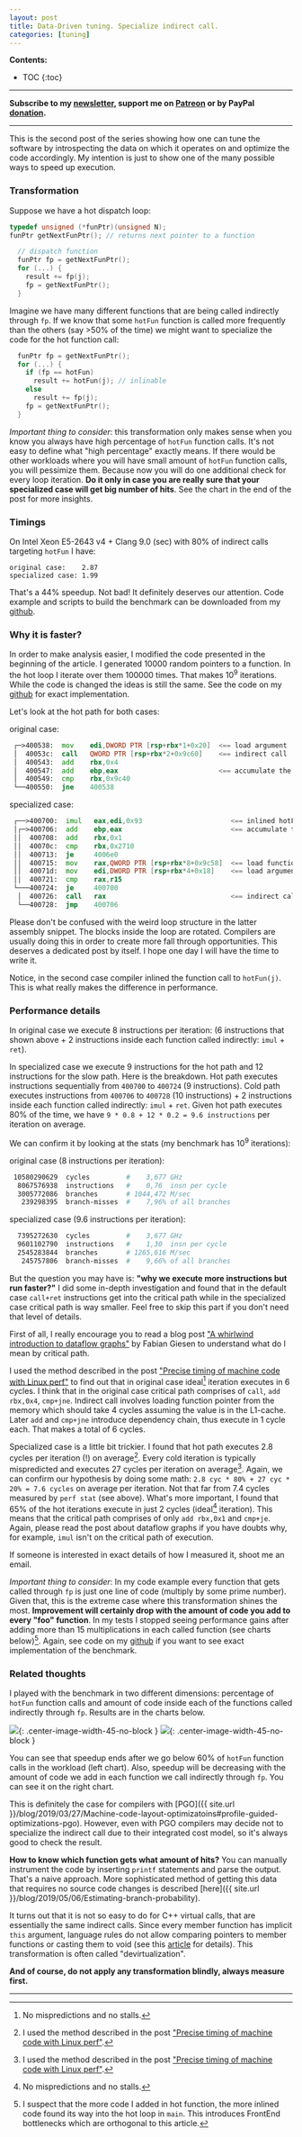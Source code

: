 ```yaml
---
layout: post
title: Data-Driven tuning. Specialize indirect call.
categories: [tuning]
---
```


**Contents:**
* TOC
{:toc}

------
**Subscribe to my [newsletter](https://mailchi.mp/4eb73720aafe/easyperf), support me on [Patreon](https://www.patreon.com/dendibakh) or by PayPal [donation](https://www.paypal.com/cgi-bin/webscr?cmd=_donations&business=TBM3NW8TKTT34&currency_code=USD&source=url).**

------

This is the second post of the series showing how one can tune the software by introspecting the data on which it operates on and optimize the code accordingly. My intention is just to show one of the many possible ways to speed up execution.

### Transformation

Suppose we have a hot dispatch loop:
```cpp
typedef unsigned (*funPtr)(unsigned N);
funPtr getNextFunPtr(); // returns next pointer to a function

  // dispatch function
  funPtr fp = getNextFunPtr();
  for (...) {
    result += fp(j);
    fp = getNextFunPtr();
  }
```

Imagine we have many different functions that are being called indirectly through `fp`. If we know that some `hotFun` function is called more frequently than the others (say >50% of the time) we might want to specialize the code for the hot function call:

```cpp
  funPtr fp = getNextFunPtr();
  for (...) {
    if (fp == hotFun)
      result += hotFun(j); // inlinable
    else
      result += fp(j);
    fp = getNextFunPtr();
  }
```

*Important thing to consider*: this transformation only makes sense when you know you always have high percentage of `hotFun` function calls. It's not easy to define what "high percentage" exactly means. If there would be other workloads where you will have small amount of `hotFun` function calls, you will pessimize them. Because now you will do one additional check for every loop iteration. **Do it only in case you are really sure that your specialized case will get big number of hits**. See the chart in the end of the post for more insights.

### Timings 

On Intel Xeon E5-2643 v4 + Clang 9.0 (sec) with 80% of indirect calls targeting `hotFun` I have:

```
original case:    2.87
specialized case: 1.99
```

That's a 44% speedup. Not bad! It definitely deserves our attention. Code example and scripts to build the benchmark can be downloaded from my [github](https://github.com/dendibakh/dendibakh.github.io/tree/master/_posts/code/DataDriven/devirt).

### Why it is faster?

In order to make analysis easier, I modified the code presented in the beginning of the article. I generated 10000 random pointers to a function. In the hot loop I iterate over them 100000 times. That makes 10<sup>9</sup> iterations. While the code is changed the ideas is still the same. See the code on my [github](https://github.com/dendibakh/dendibakh.github.io/tree/master/_posts/code/DataDriven/devirt) for exact implementation.

Let's look at the hot path for both cases:

original case:
```asm
 ┌─>400538:  mov    edi,DWORD PTR [rsp+rbx*1+0x20]  <== load argument
 │  40053c:  call   QWORD PTR [rsp+rbx*2+0x9c60]    <== indirect call
 │  400543:  add    rbx,0x4
 │  400547:  add    ebp,eax                         <== accumulate the result
 │  400549:  cmp    rbx,0x9c40
 └──400550:  jne    400538
```

specialized case:
```asm
 ┌──>400700:  imul   eax,edi,0x93                      <== inlined hotFun
 │┌─>400706:  add    ebp,eax                           <== accumulate the result
 ││  400708:  add    rbx,0x1
 ││  40070c:  cmp    rbx,0x2710
 ││  400713:  je     4006e0 
 ││  400715:  mov    rax,QWORD PTR [rsp+rbx*8+0x9c58]  <== load function pointer
 ││  40071d:  mov    edi,DWORD PTR [rsp+rbx*4+0x18]    <== load argument
 ││  400721:  cmp    rax,r15
 └───400724:  je     400700 
  │  400726:  call   rax                               <== indirect call
  └──400728:  jmp    400706 
```

Please don't be confused with the weird loop structure in the latter assembly snippet. The blocks inside the loop are rotated. Compilers are usually doing this in order to create more fall through opportunities. This deserves a dedicated post by itself. I hope one day I will have the time to write it.

Notice, in the second case compiler inlined the function call to `hotFun(j)`. This is what really makes the difference in performance.

### Performance details

In original case we execute 8 instructions per iteration: (6 instructions that shown above + 2 instructions inside each function called indirectly: `imul` + `ret`). 

In specialized case we execute 9 instructions for the hot path and 12 instructions for the slow path. Here is the breakdown. Hot path executes instructions sequentially from `400700` to `400724` (9 instructions). Cold path executes instructions from `400706` to `400728` (10 instructions) + 2 instructions inside each function called indirectly: `imul` + `ret`. Given hot path executes 80% of the time, we have `9 * 0.8 + 12 * 0.2 = 9.6 instructions` per iteration on average.

We can confirm it by looking at the stats (my benchmark has 10<sup>9</sup> iterations):

original case (8 instructions per iteration):
```bash
 10580290629  cycles         #    3,677 GHz
  8067576938  instructions   #    0,76  insn per cycle
  3005772086  branches       # 1044,472 M/sec
   239298395  branch-misses  #    7,96% of all branches 
```

specialized case (9.6 instructions per iteration):
```bash
  7395272630  cycles         #    3,677 GHz
  9601102790  instructions   #    1,30  insn per cycle
  2545283844  branches       # 1265,616 M/sec
   245757806  branch-misses  #    9,66% of all branches 
```

But the question you may have is: **"why we execute more instructions but run faster?"** I did some in-depth investigation and found that in the default case `call+ret` instructions get into the critical path while in the specialized case critical path is way smaller. Feel free to skip this part if you don't need that level of details.

First of all, I really encourage you to read a blog post ["A whirlwind introduction to dataflow graphs"](https://fgiesen.wordpress.com/2018/03/05/a-whirlwind-introduction-to-dataflow-graphs/) by Fabian Giesen to understand what do I mean by critical path.

I used the method described in the post ["Precise timing of machine code with Linux perf"](https://easyperf.net/blog/2019/04/03/Precise-timing-of-machine-code-with-Linux-perf) to find out that in original case ideal[^1] iteration executes in 6 cycles. I think that in the original case critical path comprises of `call`, `add rbx,0x4`, `cmp+jne`. Indirect call involves loading function pointer from the memory which should take 4 cycles assuming the value is in the L1-cache. Later `add` and `cmp+jne` introduce dependency chain, thus execute in 1 cycle each. That makes a total of 6 cycles.

Specialized case is a little bit trickier. I found that hot path executes 2.8 cycles per iteration (!) on average[^2]. Every cold iteration is typically mispredicted and executes 27 cycles per iteration on average[^2]. Again, we can confirm our hypothesis by doing some math: `2.8 cyc * 80% + 27 cyc * 20% = 7.6 cycles` on average per iteration. Not that far from 7.4 cycles measured by `perf stat` (see above). What's more important, I found that 65% of the hot iterations execute in just 2 cycles (ideal[^1] iteration). This means that the critical path comprises of only `add rbx,0x1` and `cmp+je`. Again, please read the post about dataflow graphs if you have doubts why, for example, `imul` isn't on the critical path of execution.

If someone is interested in exact details of how I measured it, shoot me an email.

*Important thing to consider*: In my code example every function that gets called through `fp` is just one line of code (multiply by some prime number). Given that, this is the extreme case where this transformation shines the most. **Improvement will certainly drop with the amount of code you add to every "foo" function**. In my tests I stopped seeing performance gains after adding more than 15 multiplications in each called function (see charts below)[^3]. Again, see code on my [github](https://github.com/dendibakh/dendibakh.github.io/tree/master/_posts/code/DataDriven/devirt) if you want to see exact implementation of the benchmark.

### Related thoughts

I played with the benchmark in two different dimensions: percentage of `hotFun` function calls and amount of code inside each of the functions called indirectly through `fp`. Results are in the charts below.

![](/img/posts/DataDriven/devirt.png){: .center-image-width-45-no-block } ![](/img/posts/DataDriven/devirt_muls.png){: .center-image-width-45-no-block }

You can see that speedup ends after we go below 60% of `hotFun` function calls in the workload (left chart). Also, speedup will be decreasing with the amount of code we add in each function we call indirectly through `fp`. You can see it on the right chart.

This is definitely the case for compilers with [PGO]({{ site.url }}/blog/2019/03/27/Machine-code-layout-optimizatoins#profile-guided-optimizations-pgo). However, even with PGO compilers may decide not to specialize the indirect call due to their integrated cost model, so it's always good to check the result.

**How to know which function gets what amount of hits?** You can manually instrument the code by inserting `printf` statements and parse the output. That's a naive approach. More sophisticated method of getting this data that requires no source code changes is described [here]({{ site.url }}/blog/2019/05/06/Estimating-branch-probability).

It turns out that it is not so easy to do for C++ virtual calls, that are essentially the same indirect calls. Since every member function has implicit `this` argument, language rules do not allow comparing pointers to member functions or casting them to void (see this [article](https://isocpp.org/wiki/faq/pointers-to-members) for details). This transformation is often called "devirtualization".

**And of course, do not apply any transformation blindly, always measure first.**

------

[^1]: No mispredictions and no stalls.
[^2]: I used the method described in the post ["Precise timing of machine code with Linux perf"](https://easyperf.net/blog/2019/04/03/Precise-timing-of-machine-code-with-Linux-perf).
[^3]: I suspect that the more code I added in hot function, the more inlined code found its way into the hot loop in `main`. This introduces FrontEnd bottlenecks which are orthogonal to this article.
